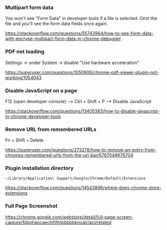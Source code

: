 ### Multipart form data

You won't see "Form Data" in developer tools if a file is selected. Omit the file and you'll see the form data fields once again.

https://stackoverflow.com/questions/55743964/how-to-see-form-data-with-enctype-multipart-form-data-in-chrome-debugger


### PDF not loading

Settings -> under System -> disable "Use hardware acceleration"

https://superuser.com/questions/1050906/chrome-pdf-viewer-plugin-not-working/1054043


### Disable JavaScript on a page

F12 (open developer console) --> Ctrl + Shift + P --> Disable JavaScript

https://stackoverflow.com/questions/13405383/how-to-disable-javascript-in-chrome-developer-tools


### Remove URL from remembered URLs

Fn + Shift + Delete

https://superuser.com/questions/273278/how-to-remove-an-entry-from-chromes-remembered-urls-from-the-url-bar/676704#676704


### Plugin installation directory

```
~/Library/Application\ Support/Google/Chrome/Default/Extensions
```

https://stackoverflow.com/questions/14543896/where-does-chrome-store-extensions


### Full Page Screenshot

https://chrome.google.com/webstore/detail/full-page-screen-capture/fdpohaocaechififmbbbbbknoalclacl/related
